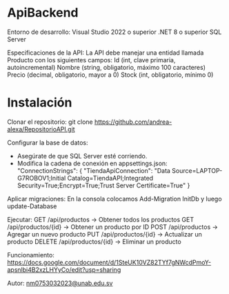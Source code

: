 # ApiBackend

Entorno de desarrollo:
Visual Studio 2022 o superior
.NET 8 o superior
SQL Server

Especificaciones de la API:
La API debe manejar una entidad llamada Producto con los siguientes campos:
Id (int, clave primaria, autoincremental)
Nombre (string, obligatorio, máximo 100 caracteres)
Precio (decimal, obligatorio, mayor a 0)
Stock (int, obligatorio, mínimo 0)

# Instalación
Clonar el repositorio: 
git clone https://github.com/andrea-alexa/RepositorioAPI.git

Configurar la base de datos: 
- Asegúrate de que SQL Server esté corriendo.
- Modifica la cadena de conexión en appsettings.json:
"ConnectionStrings": {
  "TiendaApiConnection": "Data Source=LAPTOP-G7ROBOV1;Initial Catalog=TiendaAPI;Integrated Security=True;Encrypt=True;Trust Server Certificate=True"
}

Aplicar migraciones:
En la consola colocamos Add-Migration InitDb y luego update-Database

Ejecutar:
GET /api/productos -> Obtener todos los productos
GET /api/productos/{id} -> Obtener un producto por ID
POST /api/productos ->  Agregar un nuevo producto
PUT /api/productos/{id} -> Actualizar un producto
DELETE /api/productos/{id} -> Eliminar un producto

Funcionamiento:
https://docs.google.com/document/d/1SteUK10VZ82TYf7gNWcdPmoY-apsnlbi4B2xzLHYyCo/edit?usp=sharing

Autor: nm0753032023@unab.edu.sv
